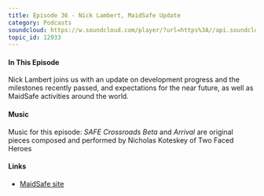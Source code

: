 ```yaml
---
title: Episode 36 - Nick Lambert, MaidSafe Update
category: Podcasts
soundcloud: https://w.soundcloud.com/player/?url=https%3A//api.soundcloud.com/tracks/314174235
topic_id: 12933
---
```


#### In This Episode

Nick Lambert joins us with an update on development progress and the milestones recently passed, and expectations for the near future, as well as MaidSafe activities around the world.

<!-- more -->

#### Music

Music for this episode: *SAFE Crossroads Beta* and *Arrival* are original pieces composed and performed by Nicholas Koteskey of Two Faced Heroes

#### Links

- [MaidSafe site](https://maidsafe.net)

